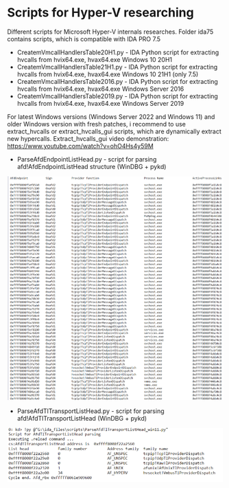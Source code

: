# Scripts for Hyper-V researching

Different scripts for Microsoft Hyper-V internals researches. Folder ida75 contains scripts, which is compatible with IDA PRO 7.5

- CreatemVmcallHandlersTable20H1.py - IDA Python script for extracting hvcalls from hvix64.exe, hvax64.exe Windows 10 20H1
- CreatemVmcallHandlersTable21H1.py - IDA Python script for extracting hvcalls from hvix64.exe, hvax64.exe Windows 10 21H1 (only 7.5)
- CreatemVmcallHandlersTable2016.py - IDA Python script for extracting hvcalls from hvix64.exe, hvax64.exe Windows Server 2016
- CreatemVmcallHandlersTable2019.py - IDA Python script for extracting hvcalls from hvix64.exe, hvax64.exe Windows Server 2019

For latest Windows versions (Windows Server 2022 and Windows 11) and older Windows version with fresh patches, i recommend to use extract_hvcalls or extract_hvcalls_gui scripts, which are dynamically extract new hypercalls.
Extract_hvcalls_gui video demonstration: https://www.youtube.com/watch?v=ohO4Hs4y59M 

- ParseAfdEndpointListHead.py - script for parsing afd!AfdEndpointListHead structure (WinDBG + pykd)

![](./images/image001.png)

- ParseAfdTlTransportListHead.py - script for parsing afd!AfdTlTransportListHead (WinDBG + pykd)

![](./images/image002.png)